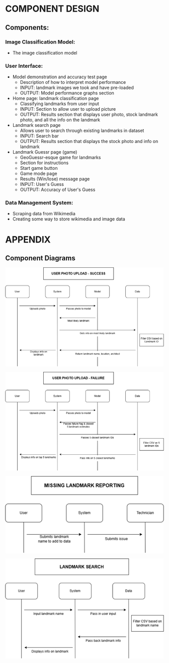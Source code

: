 # COMPONENT DESIGN

## Components: 

### Image Classification Model: 
* The image classification model

### User Interface:
* Model demonstration and accuracy test page
    * Description of how to interpret model performance
    * INPUT: landmark images we took and have pre-loaded
    * OUTPUT: Model performance graphs section
* Home page: landmark classification page
    * Classifying landmarks from user input
    * INPUT: Section to allow user to upload picture
    * OUTPUT: Results section that displays user photo, stock landmark photo, and all the info on the landmark
* Landmark search page
    * Allows user to search through existing landmarks in dataset
    * INPUT: Search bar
    * OUTPUT: Results section that displays the stock photo and info on landmark
* Landmark Guessr page (game)
    * GeoGuessr-esque game for landmarks
    * Section for instructions
    * Start game button
    * Game mode page
    * Results (Win/lose) message page
    * INPUT: User's Guess
    * OUTPUT: Accuracy of User's Guess

### Data Management System: 
* Scraping data from Wikimedia
* Creating some way to store wikimedia and image data

# APPENDIX

## Component Diagrams

![User Photo Upload Success](user_photo_upload_-_success.drawio.png)

![User Photo Upload Falure](user_photo_upload_-_failure.drawio.png)

![Missing Landmark Reporting](missing_landmark_reporting.drawio.png)

![Landmark Search](landmark_search.drawio.png)